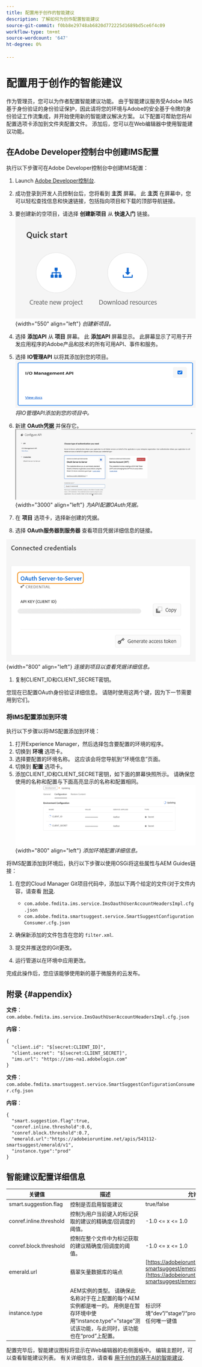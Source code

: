 ```yaml
---
title: 配置用于创作的智能建议
description: 了解如何为创作配置智能建议
source-git-commit: f0bb8e29748ab6820d772225d1689bd5ce6f4c09
workflow-type: tm+mt
source-wordcount: '647'
ht-degree: 0%

---
```


# 配置用于创作的智能建议

作为管理员，您可以为作者配置智能建议功能。 由于智能建议服务受Adobe IMS基于身份验证的身份验证保护，因此请将您的环境与Adobe的安全基于令牌的身份验证工作流集成，并开始使用新的智能建议解决方案。 以下配置可帮助您将AI配置选项卡添加到文件夹配置文件。 添加后，您可以在Web编辑器中使用智能建议功能。

## 在Adobe Developer控制台中创建IMS配置

执行以下步骤可在Adobe Developer控制台中创建IMS配置：
1. Launch [Adobe Developer控制台](https://developer.adobe.com/console).
1. 成功登录到开发人员控制台后，您将看到 **主页** 屏幕。 此 **主页** 在屏幕中，您可以轻松查找信息和快速链接，包括指向项目和下载的顶部导航链接。
1. 要创建新的空项目，请选择  **创建新项目** 从  **快速入门** 链接。
   ![快速入门链接](assets/conf-ss-quick-start.png) {width="550" align="left"}
   *创建新项目。*

1. 选择  **添加API**  从  **项目** 屏幕。  此 **添加API** 屏幕显示。 此屏幕显示了可用于开发应用程序的Adobe产品和技术的所有可用API、事件和服务。

1. 选择 **IO管理API** 以将其添加到您的项目。
   ![IO管理API](assets/confi-ss-io-management.png)
   *将IO管理API添加到您的项目中。*

1. 新建 **OAuth凭据** 并保存它。
   ![配置API中的OAuth凭据拼贴](assets/conf-ss-OAuth-credential.png) {width="3000" align="left"}
   *为API配置OAuth凭据。*

1. 在  **项目** 选项卡，选择新创建的凭据。

1. 选择 **OAuth服务器到服务器** 查看项目凭据详细信息的链接。

![连接的凭据](assets/conf-ss-connected-credentials.png) {width="800" align="left"}
*连接到项目以查看凭据详细信息。*
1. 复制CLIENT_ID和CLIENT_SECRET密钥。

您现在已配置OAuth身份验证详细信息。 请随时使用这两个键，因为下一节需要用到它们。

### 将IMS配置添加到环境

执行以下步骤以将IMS配置添加到环境：

1. 打开Experience Manager，然后选择包含要配置的环境的程序。
1. 切换到 **环境** 选项卡。
1. 选择要配置的环境名称。 这应该会将您导航到“环境信息”页面。
1. 切换到 **配置** 选项卡。
1. 添加CLIENT_ID和CLIENT_SECRET密钥，如下面的屏幕快照所示。 请确保您使用的名称和配置与下面高亮显示的名称和配置相同。
   ![环境配置](assets/conf-ss-environment.png) {width="800" align="left"}
   *添加环境配置详细信息。*




将IMS配置添加到环境后，执行以下步骤以使用OSGi将这些属性与AEM Guides链接：

1. 在您的Cloud Manager Git项目代码中，添加以下两个给定的文件(对于文件内容，请查看 [附录](#appendix).

   * `com.adobe.fmdita.ims.service.ImsOauthUserAccountHeadersImpl.cfg.json`
   * `com.adobe.fmdita.smartsuggest.service.SmartSuggestConfigurationConsumer.cfg.json`
1. 确保新添加的文件包含在您的 `filter.xml`.
1. 提交并推送您的Git更改。
1. 运行管道以在环境中应用更改。

完成此操作后，您应该能够使用新的基于微服务的云发布。



## 附录 {#appendix}

**文件**：
`com.adobe.fmdita.ims.service.ImsOauthUserAccountHeadersImpl.cfg.json`

**内容**：

```
{
  "client.id": "$[secret:CLIENT_ID]",
  "client.secret": "$[secret:CLIENT_SECRET]",
  "ims.url": "https://ims-na1.adobelogin.com"
}
```

**文件**： `com.adobe.fmdita.smartsuggest.service.SmartSuggestConfigurationConsumer.cfg.json`

**内容**：

```
{
  "smart.suggestion.flag":true,
  "conref.inline.threshold":0.6,
  "conref.block.threshold":0.7,
  "emerald.url":"https://adobeioruntime.net/apis/543112-smartsuggest/emerald/v1",
  "instance.type":"prod"
}
```

## 智能建议配置详细信息

| 关键值 | 描述 | 允许的值 |
|---|---|---|
| smart.suggestion.flag | 控制是否启用智能建议 | true/false |
| conref.inline.threshold | 控制为用户当前键入的标记获取的建议的精确度/回调度的阈值。 | -1.0 &lt;= x &lt;= 1.0 |
| conref.block.threshold | 控制在整个文件中为标记获取的建议精确度/回调度的阈值。 | -1.0 &lt;= x &lt;= 1.0 |
| emerald.url | 翡翠矢量数据库的端点 | [https://adobeioruntime.net/apis/543112-smartsuggest/emerald/v1](https://adobeioruntime.net/apis/543112-smartsuggest/emerald/v1) |
| instance.type | AEM实例的类型。 请确保此名称对于在上配置的每个AEM实例都是唯一的。 用例是在暂存环境中使用“instance.type”=“stage”测试该功能，与此同时，该功能也在“prod”上配置。 | 标识环境“dev”/“stage”/“prod”/“test1”/“stage2”的任何唯一键值 |

配置完毕后，智能建议图标将显示在Web编辑器的右侧面板中。 编辑主题时，可以查看智能建议列表。 有关详细信息，请查看 [用于创作的基于AI的智能建议](../user-guide/web-editor-content-snippet.md).

